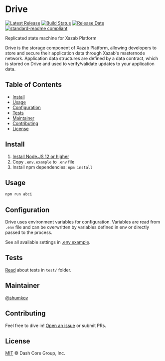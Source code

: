 # Drive

[![Latest Release](https://img.shields.io/github/v/release/xazab/js-drive-abci)](https://github.com/xazab/js-drive-abci/releases/latest)
[![Build Status](https://img.shields.io/travis/com/xazab/js-drive-abci)](https://travis-ci.com/xazab/js-drive-abci)
[![Release Date](https://img.shields.io/github/release-date/xazab/js-drive-abci)](https://img.shields.io/github/release-date/xazab/js-drive-abci)
[![standard-readme compliant](https://img.shields.io/badge/readme%20style-standard-brightgreen)](https://github.com/RichardLitt/standard-readme)

Replicated state machine for Xazab Platform

Drive is the storage component of Xazab Platform, allowing developers to store and secure their application data through Xazab's masternode network. Application data structures are defined by a data contract, which is stored on Drive and used to verify/validate updates to your application data.

## Table of Contents
- [Install](#install)
- [Usage](#usage)
- [Configuration](#configuration)
- [Tests](#tests)
- [Maintainer](#maintainer)
- [Contributing](#contributing)
- [License](#license)

## Install

1. [Install Node.JS 12 or higher](https://nodejs.org/en/download/)
2. Copy `.env.example` to `.env` file
3. Install npm dependencies: `npm install`

## Usage

```bash
npm run abci
```

## Configuration

Drive uses environment variables for configuration.
Variables are read from `.env` file and can be overwritten by variables
defined in env or directly passed to the process.

See all available settings in [.env.example](.env.example).

## Tests

[Read](test/) about tests in `test/` folder.

## Maintainer

[@shumkov](https://github.com/shumkov)

## Contributing

Feel free to dive in! [Open an issue](https://github.com/xazab/js-drive-abci/issues/new/choose) or submit PRs.

## License

[MIT](LICENSE) &copy; Dash Core Group, Inc.
